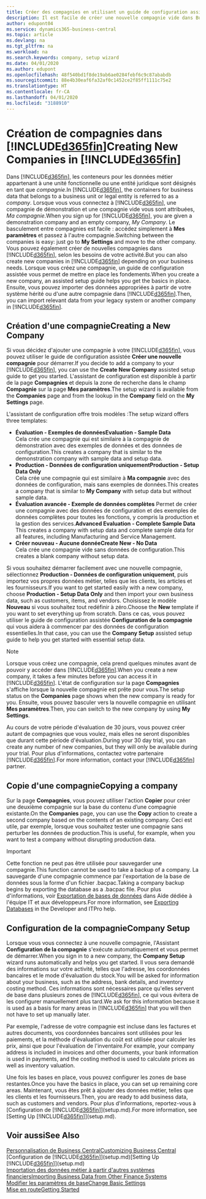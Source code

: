 ```yaml
---
title: Créer des compagnies en utilisant un guide de configuration assistée | Microsoft Docs
description: Il est facile de créer une nouvelle compagnie vide dans Business Central. Un guide de configuration assistée vous aide à l'aide de procédures, et vous pouvez importer les données métier existantes.
author: edupont04
ms.service: dynamics365-business-central
ms.topic: article
ms.devlang: na
ms.tgt_pltfrm: na
ms.workload: na
ms.search.keywords: company, setup wizard
ms.date: 04/01/2020
ms.author: edupont
ms.openlocfilehash: 48f540bd1f8de19ab6ae0284febf6c9c87ababdb
ms.sourcegitcommit: 88e4b30eaf6fa32af0c1452ce2f85ff1111c75e2
ms.translationtype: HT
ms.contentlocale: fr-CA
ms.lasthandoff: 04/01/2020
ms.locfileid: "3188910"
---
```

# <a name="creating-new-companies-in-d365fin"></a><span data-ttu-id="3d040-104">Création de compagnies dans [!INCLUDE[d365fin](includes/d365fin_md.md)]</span><span class="sxs-lookup"><span data-stu-id="3d040-104">Creating New Companies in [!INCLUDE[d365fin](includes/d365fin_md.md)]</span></span>
<span data-ttu-id="3d040-105">Dans [!INCLUDE[d365fin](includes/d365fin_md.md)], les conteneurs pour les données métier appartenant à une unité fonctionnelle ou une entité juridique sont désignés en tant que *compagnie*.</span><span class="sxs-lookup"><span data-stu-id="3d040-105">In [!INCLUDE[d365fin](includes/d365fin_md.md)], the containers for business data that belongs to a business unit or legal entity is referred to as a *company*.</span></span> <span data-ttu-id="3d040-106">Lorsque vous vous connectez à [!INCLUDE[d365fin](includes/d365fin_md.md)], une compagnie de démonstration et une compagnie vide vous sont attribuées, *Ma compagnie*.</span><span class="sxs-lookup"><span data-stu-id="3d040-106">When you sign up for [!INCLUDE[d365fin](includes/d365fin_md.md)], you are given a demonstration company and an empty company, *My Company*.</span></span> <span data-ttu-id="3d040-107">Le basculement entre compagnies est facile : accédez simplement à **Mes paramètres** et passez à l'autre compagnie.</span><span class="sxs-lookup"><span data-stu-id="3d040-107">Switching between the companies is easy: just go to **My Settings** and move to the other company.</span></span> <span data-ttu-id="3d040-108">Vous pouvez également créer de nouvelles compagnies dans [!INCLUDE[d365fin](includes/d365fin_md.md)], selon les besoins de votre activité.</span><span class="sxs-lookup"><span data-stu-id="3d040-108">But you can also create new companies in [!INCLUDE[d365fin](includes/d365fin_md.md)] depending on your business needs.</span></span> <span data-ttu-id="3d040-109">Lorsque vous créez une compagnie, un guide de configuration assistée vous permet de mettre en place les fondements.</span><span class="sxs-lookup"><span data-stu-id="3d040-109">When you create a new company, an assisted setup guide helps you get the basics in place.</span></span> <span data-ttu-id="3d040-110">Ensuite, vous pouvez importer des données appropriées à partir de votre système hérité ou d'une autre compagnie dans [!INCLUDE[d365fin](includes/d365fin_md.md)].</span><span class="sxs-lookup"><span data-stu-id="3d040-110">Then, you can import relevant data from your legacy system or another company in [!INCLUDE[d365fin](includes/d365fin_md.md)].</span></span>  

## <a name="creating-a-new-company"></a><span data-ttu-id="3d040-111">Création d'une compagnie</span><span class="sxs-lookup"><span data-stu-id="3d040-111">Creating a New Company</span></span>
<span data-ttu-id="3d040-112">Si vous décidez d'ajouter une compagnie à votre [!INCLUDE[d365fin](includes/d365fin_md.md)], vous pouvez utiliser le guide de configuration assistée **Créer une nouvelle compagnie** pour démarrer.</span><span class="sxs-lookup"><span data-stu-id="3d040-112">If you decide to add a company to your [!INCLUDE[d365fin](includes/d365fin_md.md)], you can use the **Create New Company** assisted setup guide to get you started.</span></span> <span data-ttu-id="3d040-113">L'assistant de configuration est disponible à partir de la page **Compagnies** et depuis la zone de recherche dans le champ **Compagnie** sur la page **Mes paramètres**.</span><span class="sxs-lookup"><span data-stu-id="3d040-113">The setup wizard is available from the **Companies** page and from the lookup in the **Company** field on the **My Settings** page.</span></span>  

<span data-ttu-id="3d040-114">L'assistant de configuration offre trois modèles :</span><span class="sxs-lookup"><span data-stu-id="3d040-114">The setup wizard offers three templates:</span></span>

-   <span data-ttu-id="3d040-115">**Évaluation - Exemples de données**</span><span class="sxs-lookup"><span data-stu-id="3d040-115">**Evaluation - Sample Data**</span></span>  
    <span data-ttu-id="3d040-116">Cela crée une compagnie qui est similaire à la compagnie de démonstration avec des exemples de données et des données de configuration.</span><span class="sxs-lookup"><span data-stu-id="3d040-116">This creates a company that is similar to the demonstration company with sample data and setup data.</span></span>  
-   <span data-ttu-id="3d040-117">**Production - Données de configuration uniquement**</span><span class="sxs-lookup"><span data-stu-id="3d040-117">**Production - Setup Data Only**</span></span>  
    <span data-ttu-id="3d040-118">Cela crée une compagnie qui est similaire à **Ma compagnie** avec des données de configuration, mais sans exemples de données.</span><span class="sxs-lookup"><span data-stu-id="3d040-118">This creates a company that is similar to **My Company** with setup data but without sample data.</span></span>
-   <span data-ttu-id="3d040-119">**Évaluation avancée - Exemple de données complètes** Permet de créer une compagnie avec des données de configuration et des exemples de données complètes pour toutes les fonctions, y compris la production et la gestion des services.</span><span class="sxs-lookup"><span data-stu-id="3d040-119">**Advanced Evaluation - Complete Sample Data** This creates a company with setup data and complete sample data for all features, including Manufacturing and Service Management.</span></span>
-   <span data-ttu-id="3d040-120">**Créer nouveau - Aucune donnée**</span><span class="sxs-lookup"><span data-stu-id="3d040-120">**Create New - No Data**</span></span>  
    <span data-ttu-id="3d040-121">Cela crée une compagnie vide sans données de configuration.</span><span class="sxs-lookup"><span data-stu-id="3d040-121">This creates a blank company without setup data.</span></span>  

<span data-ttu-id="3d040-122">Si vous souhaitez démarrer facilement avec une nouvelle compagnie, sélectionnez **Production - Données de configuration uniquement**, puis importez vos propres données métier, telles que les clients, les articles et les fournisseurs.</span><span class="sxs-lookup"><span data-stu-id="3d040-122">If you want to get started easily with a new company, choose **Production - Setup Data Only** and then import your own business data, such as customers, items, and vendors.</span></span> <span data-ttu-id="3d040-123">Choisissez le modèle **Nouveau** si vous souhaitez tout redéfinir à zéro.</span><span class="sxs-lookup"><span data-stu-id="3d040-123">Choose the **New** template if you want to set everything up from scratch.</span></span> <span data-ttu-id="3d040-124">Dans ce cas, vous pouvez utiliser le guide de configuration assistée **Configuration de la compagnie** qui vous aidera à commencer par des données de configuration essentielles.</span><span class="sxs-lookup"><span data-stu-id="3d040-124">In that case, you can use the **Company Setup** assisted setup guide to help you get started with essential setup data.</span></span>  

> [!NOTE]  
>   <span data-ttu-id="3d040-125">Lorsque vous créez une compagnie, cela prend quelques minutes avant de pouvoir y accéder dans [!INCLUDE[d365fin](includes/d365fin_md.md)].</span><span class="sxs-lookup"><span data-stu-id="3d040-125">When you create a new company, it takes a few minutes before you can access it in [!INCLUDE[d365fin](includes/d365fin_md.md)].</span></span> <span data-ttu-id="3d040-126">L'état de configuration sur la page **Compagnies** s'affiche lorsque la nouvelle compagnie est prête pour vous.</span><span class="sxs-lookup"><span data-stu-id="3d040-126">The setup status on the **Companies** page shows when the new company is ready for you.</span></span> <span data-ttu-id="3d040-127">Ensuite, vous pouvez basculer vers la nouvelle compagnie en utilisant **Mes paramètres**.</span><span class="sxs-lookup"><span data-stu-id="3d040-127">Then, you can switch to the new company by using **My Settings**.</span></span>  

<span data-ttu-id="3d040-128">Au cours de votre période d'évaluation de 30 jours, vous pouvez créer autant de compagnies que vous voulez, mais elles ne seront disponibles que durant cette période d'évaluation.</span><span class="sxs-lookup"><span data-stu-id="3d040-128">During your 30 day trial, you can create any number of new companies, but they will only be available during your trial.</span></span> <span data-ttu-id="3d040-129">Pour plus d'informations, contactez votre partenaire [!INCLUDE[d365fin](includes/d365fin_md.md)].</span><span class="sxs-lookup"><span data-stu-id="3d040-129">For more information, contact your [!INCLUDE[d365fin](includes/d365fin_md.md)] partner.</span></span>  

## <a name="copying-a-company"></a><span data-ttu-id="3d040-130">Copie d'une compagnie</span><span class="sxs-lookup"><span data-stu-id="3d040-130">Copying a company</span></span>
<span data-ttu-id="3d040-131">Sur la page **Compagnies**, vous pouvez utiliser l'action **Copier** pour créer une deuxième compagnie sur la base du contenu d’une compagnie existante.</span><span class="sxs-lookup"><span data-stu-id="3d040-131">On the **Companies** page, you can use the **Copy** action to create a second company based on the contents of an existing company.</span></span> <span data-ttu-id="3d040-132">Ceci est utile, par exemple, lorsque vous souhaitez tester une compagnie sans perturber les données de production.</span><span class="sxs-lookup"><span data-stu-id="3d040-132">This is useful, for example, when you want to test a company without disrupting production data.</span></span>

> [!Important]
> <span data-ttu-id="3d040-133">Cette fonction ne peut pas être utilisée pour sauvegarder une compagnie.</span><span class="sxs-lookup"><span data-stu-id="3d040-133">This function cannot be used to take a backup of a company.</span></span> <span data-ttu-id="3d040-134">La sauvegarde d'une compagnie commence par l'exportation de la base de données sous la forme d'un fichier .bacpac.</span><span class="sxs-lookup"><span data-stu-id="3d040-134">Taking a company backup begins by exporting the database as a .bacpac file.</span></span> <span data-ttu-id="3d040-135">Pour plus d'informations, voir [Exportation de bases de données](/dynamics365/business-central/dev-itpro/administration/tenant-admin-center-database-export) dans Aide dédiée à l'équipe IT et aux développeurs.</span><span class="sxs-lookup"><span data-stu-id="3d040-135">For more information, see [Exporting Databases](/dynamics365/business-central/dev-itpro/administration/tenant-admin-center-database-export) in the Developer and ITPro help.</span></span>

## <a name="company-setup"></a><span data-ttu-id="3d040-136">Configuration de la compagnie</span><span class="sxs-lookup"><span data-stu-id="3d040-136">Company Setup</span></span>
<span data-ttu-id="3d040-137">Lorsque vous vous connectez à une nouvelle compagnie, l'Assistant **Configuration de la compagnie** s'exécute automatiquement et vous permet de démarrer.</span><span class="sxs-lookup"><span data-stu-id="3d040-137">When you sign in to a new company, the **Company Setup** wizard runs automatically and helps you get started.</span></span> <span data-ttu-id="3d040-138">Il vous sera demandé des informations sur votre activité, telles que l'adresse, les coordonnées bancaires et le mode d'évaluation du stock.</span><span class="sxs-lookup"><span data-stu-id="3d040-138">You will be asked for information about your business, such as the address, bank details, and inventory costing method.</span></span> <span data-ttu-id="3d040-139">Ces informations sont nécessaires parce qu'elles servent de base dans plusieurs zones de [!INCLUDE[d365fin](includes/d365fin_md.md)], ce qui vous évitera de les configurer manuellement plus tard.</span><span class="sxs-lookup"><span data-stu-id="3d040-139">We ask for this information because it is used as a basis for many areas in [!INCLUDE[d365fin](includes/d365fin_md.md)] that you will then not have to set up manually later.</span></span>  

<span data-ttu-id="3d040-140">Par exemple, l'adresse de votre compagnie est incluse dans les factures et autres documents, vos coordonnées bancaires sont utilisées pour les paiements, et la méthode d'évaluation du coût est utilisée pour calculer les prix, ainsi que pour l'évaluation de l'inventaire.</span><span class="sxs-lookup"><span data-stu-id="3d040-140">For example, your company address is included in invoices and other documents, your bank information is used in payments, and the costing method is used to calculate prices as well as inventory valuation.</span></span>  

<span data-ttu-id="3d040-141">Une fois les bases en place, vous pouvez configurer les zones de base restantes.</span><span class="sxs-lookup"><span data-stu-id="3d040-141">Once you have the basics in place, you can set up remaining core areas.</span></span> <span data-ttu-id="3d040-142">Maintenant, vous êtes prêt à ajouter des données métier, telles que les clients et les fournisseurs.</span><span class="sxs-lookup"><span data-stu-id="3d040-142">Then, you are ready to add business data, such as customers and vendors.</span></span> <span data-ttu-id="3d040-143">Pour plus d'informations, reportez-vous à [Configuration de [!INCLUDE[d365fin](includes/d365fin_md.md)]](setup.md).</span><span class="sxs-lookup"><span data-stu-id="3d040-143">For more information, see [Setting Up [!INCLUDE[d365fin](includes/d365fin_md.md)]](setup.md).</span></span>  

## <a name="see-also"></a><span data-ttu-id="3d040-144">Voir aussi</span><span class="sxs-lookup"><span data-stu-id="3d040-144">See Also</span></span>
[<span data-ttu-id="3d040-145">Personnalisation de Business Central</span><span class="sxs-lookup"><span data-stu-id="3d040-145">Customizing Business Central</span></span>](ui-customizing-overview.md)  
<span data-ttu-id="3d040-146">[Configuration de [!INCLUDE[d365fin](includes/d365fin_md.md)]](setup.md)</span><span class="sxs-lookup"><span data-stu-id="3d040-146">[Setting Up [!INCLUDE[d365fin](includes/d365fin_md.md)]](setup.md)</span></span>  
[<span data-ttu-id="3d040-147">Importation des données métier à partir d'autres systèmes financiers</span><span class="sxs-lookup"><span data-stu-id="3d040-147">Importing Business Data from Other Finance Systems</span></span>](across-import-data-configuration-packages.md)  
[<span data-ttu-id="3d040-148">Modifier les paramètres de base</span><span class="sxs-lookup"><span data-stu-id="3d040-148">Change Basic Settings</span></span>](ui-change-basic-settings.md)  
[<span data-ttu-id="3d040-149">Mise en route</span><span class="sxs-lookup"><span data-stu-id="3d040-149">Getting Started</span></span>](product-get-started.md)  
